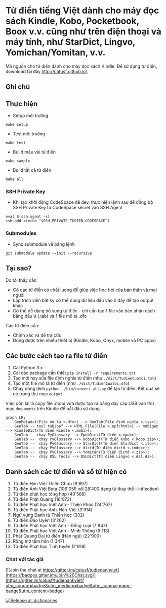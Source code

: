 # Từ điển tiếng Việt dành cho máy đọc sách Kindle, Kobo, Pocketbook, Boox v.v. cũng như trên điện thoại và máy tính, như StarDict, Lingvo, Yomichan/Yomitan, v.v.

Mã nguồn cho từ điển dành cho máy đọc sách Kindle. Để sử dụng từ điển, download tại đây http://catusf.github.io/.

## Ghi chú

## Thực hiện

- Setup môi trường

`make setup`

- Test môi trường

`make test`

- Build mẫu vài từ điển

`make sample`

- Build tất cả từ điển

`make all`


### SSH Private Key

- Khi tạo khởi động CodeSpace để dev, thực hiện lệnh sau để đồng bộ SSH Private Key từ CodeSpace secret vào SSH Agent

```
eval $(ssh-agent -s) 
ssh-add <(echo "$SSH_PRIVATE_TUDIEN_CODESPACE") 
```

### Submodules

- Sync submodule về bằng lệnh

```
git submodule update --init --recursive
```

## Tại sao?
Do tôi thấy cần:
- Có các từ điển có chất lượng để giúp việc học hỏi của bản thân và mọi người
- Lập trình viên bất kỳ có thể dùng dữ liệu đầu vào ở đây để tạo output khác
- Có thể dễ dàng bổ sung từ điển - chỉ cần tạo 1 file văn bản phân cách bằng dấu \t (.tab) và 1 file mô tả .dfo

Các từ điển cần: 

- Chính xác và dễ tra cứu
- Dùng được trên nhiều thiết bị (Kindle, Kobo, Onyx, mobile và PC apps)

## Các bước cách tạo ra file từ điển
1. Cài Python 3.x
2. Cài các package cần thiết `pip install -r requirements.txt`
3. Tạo mới hay sửa file định nghĩa từ điển (như `./dict/TudienCuatoi.tab`)
4. Tạo một file mô tả từ điển (như `./dict/TudienCuatoi.dfo`)
5. Chạy dòng lệnh `python ./bin/convert_all.py` để tạo từ điển. Kết quả sẽ có trong thư mục `output`

Việc còn lại là copy file .mobi vừa được tạo ra bằng dây cáp USB vào thư mục `documents` trên Kindle để bắt đầu sử dụng.

```mermaid
graph LR;
    GenMetadat(File mô tả <.dfo>) --> GenTab(File định nghĩa <.tsv>);
    GenTab -- tool tab2opf --> HTML_File(File <.opf/html>) -- mobigen --> KindleDict(Từ điển Kindle <.mobi>);
    GenTab -- chạy PyGlossary --> EpubDict(Từ điển <.epub>);
    GenTab --  chạy PyGlossary --> KoboDict(Từ điển Kobo <.kobo.zip>);
    GenTab --  chạy PyGlossary --> StarDict(Từ điển StarDict <.ifo>);
    GenTab --  chạy PyGlossary --> dictd(Từ điển dictd <.index>);
    GenTab --  chạy PyGlossary --> Yomitan(Từ điển dictd <.zip>);
    GenTab --  chạy DSL Tools --> DSLDict(Từ điển Lingvo <.dsl.dz>);
```

## Danh sách các từ điển và số từ hiện có

1. Từ điển Hán Việt Thiền Chửu (9'897)
2. Từ điển Anh Việt Beta (106'059 với 28'400 dạng từ thay thế - inflection)
3. Từ điển phật học tổng hợp (49'569)
4. Từ điển Phật Quang (16'973)
5. Từ điển Phật học Việt Anh - Thiện Phúc (24'767)
6. Từ điển Phật học Anh-Hán-Việt (3'914)
7. Ngữ vựng Danh từ Thiền học (302)
8. Từ điển Đạo Uyển (3'262)
9. Từ điển Phật học Việt Anh - Đồng Loại (7'847)
10. Từ điển Phật học Việt Anh - Minh Thông (9'113)
11. Phật Quang Đại từ điển (Hán ngữ) (22'900)
12. Rộng mở tâm hồn (1'347)
13. Từ điển Phật học Tinh tuyển (2'918)

### Chat với tác giả

[![Join the chat at https://gitter.im/catusf/tudienanhviet](https://badges.gitter.im/Join%20Chat.svg)](https://gitter.im/catusf/tudienanhviet?utm_source=badge&utm_medium=badge&utm_campaign=pr-badge&utm_content=badge)
 
[![Release all dictionaries](https://github.com/catusf/tudien/actions/workflows/release_all.yml/badge.svg)](https://github.com/catusf/tudien/actions/workflows/release_all.yml)
